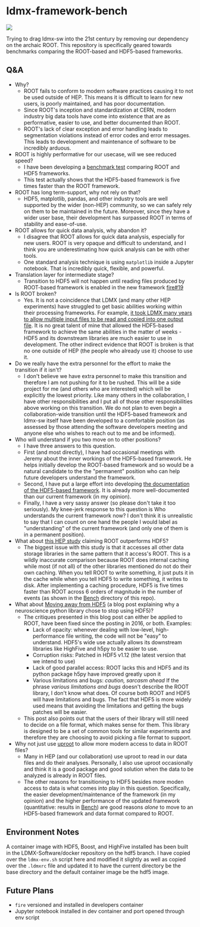 # ldmx-framework-bench

<a href="https://github.com/tomeichlersmith/ldmx-rootless/actions" alt="Actions">
    <img src="https://github.com/tomeichlersmith/ldmx-rootless/workflows/CI/badge.svg" />
</a>

Trying to drag ldmx-sw into the 21st century by removing our dependency on the archaic ROOT.
This repository is specifically geared towards benchmarks comparing the ROOT-based and HDF5-based frameworks.

## Q&A
- Why?
  - ROOT fails to conform to modern software practices causing it to not be used outside of HEP.
    This means it is difficult to learn for new users, is poorly maintained, and has poor documentation.
  - Since ROOT's inception and standardization at CERN, modern industry big data tools have
    come into existence that are as performative, easier to use, and better documented than ROOT.
  - ROOT's lack of clear exception and error handling leads to segmentation violations instead of error codes and error messages. This leads to development and maintenance of software to be incredibly arduous.
- ROOT is highly performative for our usecase, will we see reduced speed?
  - I have been developing a [benchmark test](Bench) comparing ROOT and HDF5 frameworks.
  - This test actually shows that the HDF5-based framework is five times faster than the ROOT framework.
- ROOT has long term-support, why not rely on that?
  - HDF5, matplotlib, pandas, and other industry tools are well supported by the wider (non-HEP) community,
    so we can safely rely on them to be maintained in the future. Moreover, since they have a wider user base,
    their development has surpassed ROOT in terms of stability and ease-of-use.
- ROOT allows for quick data analysis, why abandon it?
  - I disagree that ROOT allows for quick data analysis, especially for new users.
    ROOT is very opaque and difficult to understand, and I think you are underestimating how quick analysis can be with other tools.
  - One standard analysis technique is using `matplotlib` inside a Jupyter notebook.
    That is incredibly quick, flexible, and powerful.
- Translation layer for intermediate stage?
  - Transition to HDF5 will not happen until reading files produced by ROOT-based framework is enabled in the new framework [fire#19](https://github.com/LDMX-Software/fire/issues/19)
- Is ROOT broken?
  - Yes. It is not a coincidence that LDMX (and many other HEP experiments) have struggled to get basic abilities working within their processing frameworks. For example, [it took LDMX many years to allow multiple input files to be read and copied into one output file](https://github.com/LDMX-Software/ldmx-sw/issues/253). It is no great talent of mine that allowed the HDF5-based framework to achieve the same abilities in the matter of weeks - HDF5 and its downstream libraries are much easier to use in development. The other indirect evidence that ROOT is broken is that no one outside of HEP (the people who already use it) choose to use it.
- Do we really have the extra personnel for the effort to make the transition if it isn't?
  - I don't believe we have extra personnel to make this transition and therefore I am not pushing for it to be rushed. This will be a side project for me (and others who are interested) which will be explicitly the lowest priority. Like many others in the collaboration, I have other responsibilities and I put all of those other responsibilities above working on this transition. We do not plan to even begin a collaboration-wide transition until the HDF5-based framework and ldmx-sw itself have been developed to a comfortable position (as assessed by those attending the software developers meeting and anyone else who wishes to reach out to me and be informed).
- Who will understand if you two move on to other positions?
  - I have three answers to this question.
  - First (and most directly), I have had occasional meetings with Jeremy about the inner workings of the HDF5-based framework. He helps initially develop the ROOT-based framework and so would be a natural candidate to the the "permanent" position who can help future developers understand the framework.
  - Second, I have put a large effort into developing [the documentation of the HDF5-based framework](https://ldmx-software.github.io/fire/). It is already more well-documented than our current framework (in my opinion).
  - Finally, I have a very sassy answer (so please don't take it too seriously). My knee-jerk response to this question is Who understands the current framework now? I don't think it is unrealistic to say that I can count on one hand the people I would label as "understanding" of the current framework (and only one of them is in a permanent position).
- What about [this HEP study](https://iopscience.iop.org/article/10.1088/1742-6596/1085/3/032020/pdf) claiming ROOT outperforms HDF5?
  - The biggest issue with this study is that it accesses all other data storage libraries in the same pattern that it access's ROOT. This is a wildly inaccurate comparison because ROOT does internal caching while most (if not all) of the other libraries mentioned do not do their own caching. When you tell ROOT to write something, it just puts it in the cache while when you tell HDF5 to write something, it writes to disk. After implementing a caching procedure, HDF5 is five times faster than ROOT across 6 orders of magnitude in the number of events (as shown in the [Bench](Bench) directory of this repo).
- What about [Moving away from HDF5](https://cyrille.rossant.net/moving-away-hdf5/) (a blog post explaining why a neuroscience python library chose to stop using HDF5)?
  - The critiques presented in this blog post can either be applied to ROOT, have been fixed since the posting in 2016, or both. Examples:
    - Lack of opacity: whenever dealing with low-level, high-performance file writing, the code will not be "easy" to understand. HDF5's wide use actually allows its downstream libraries like HighFive and h5py to be easier to use.
    - Corruption risks: Patched in HDF5 v1.12 (the latest version that we intend to use)
    - Lack of good parallel access: ROOT lacks this and HDF5 and its python package h5py have improved greatly upon it
    - Various limitations and bugs: _caution, sarcasm ahead_ If the phrase _various limitations and bugs_ doesn't describe the ROOT library, I don't know what does. Of course both ROOT and HDF5 will have limitations and bugs. The fact that HDF5 is more widely used means that avoiding the limitations and getting the bugs patches will be easier.
  - This post also points out that the users of their library will still need to decide on a file format, which makes sense for them. This library is designed to be a set of common tools for similar experiments and therefore they are choosing to avoid picking a file format to support.
- Why not just use [uproot](https://github.com/scikit-hep/uproot4) to allow more modern access to data in ROOT files?
  - Many in HEP (and our collaboration) use uproot to read in our data files and do their analyses. Personally, I also use uproot occasionally and think it is a good package and good solution when the data to be analyzed is already in ROOT files.
  - The other reasons for transitioning to HDF5 besides more moden access to data is what comes into play in this question. Specifically, the easier development/maintenance of the framework (in my opinion) and the higher performance of the updated framework (quantitative: results in [Bench](Bench)) are good reasons _alone_ to move to an HDF5-based framework and data format compared to ROOT.

## Environment Notes

A container image with HDF5, Boost, and HighFive installed has been built in the LDMX-Software/docker
repository on the hdf5 branch. I have copied over the `ldmx-env.sh` script here and modified it slightly
as well as copied over the `.ldmxrc` file and updated it to have the current directory be the base directory
and the default container image be the hdf5 image.

## Future Plans
- `fire` versioned and installed in developers container
- Jupyter notebook installed in dev container and port opened through env script
